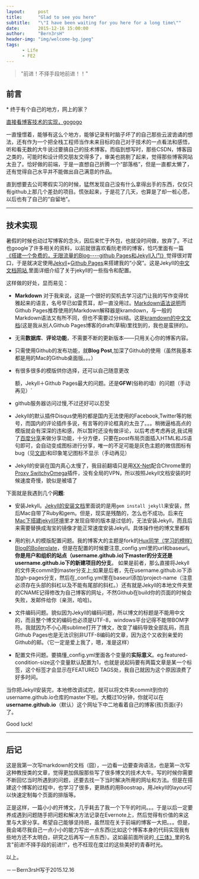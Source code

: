 ```yaml
---
layout:     post
title:      "Glad to see you here"
subtitle:   "\"I have been waiting for you here for a long time\""
date:       2015-12-16 15:00:00
author:     "Bern3rsH"
header-img: "img/welcome-bg.jpeg"
tags:
      - Life
      - FE2
---
```




> "前进！不择手段地前进！！"

## 前言
\* 终于有个自己的地方，网上的家？

[直接看博客技术的实现，gogogo][1]

一直憧憬着，能够有这么个地方，能够记录有时脑子坏了的自己那些云波诡谲的想法，还有作为一个把全栈工程师当作未来目标的自己对于技术的一点看法和感悟，听和看无数的大牛说过要搞自己的技术博客。而临到想写时，那些CSDN，博客园之类的，可能时和设计师交朋友交得多了，审美也挑剔了起来，觉得那些博客网站太丑了。恰好做的前端，于是一直想自己折腾一个“部落格”，但是一直都太懒了，还有觉得自己水平并不能做出自己满意的作品。

直到想要去公司寒假实习的时候，猛然发现自己没有什么拿得出手的东西，仅仅只有github上那几个差劲的项目。慌张起来，于是花了几天，也算是了却一桩心愿，以后也有了自己的“自留地”。

<p id = "build"></p>

---

## 技术实现

暑假的时候也动过写博客的念头，因后来忙于外包，也就没时间做，放弃了。不过也google了许多相关的资料，以前就很喜欢看阮老师的博客，恰巧里面有一篇[《搭建一个免费的，无限流量的Blog----github Pages和Jekyll入门》][2]觉得很对胃口，于是就决定使用[Jekyll][3]+[Github Pages][4]来搭建我的“小窝”。这是Jekyll的[中文文档网站][5],里面详细介绍了关于jekyll的一些指令和配置。

这样做的好处，显而易见：

* **Markdown** 对于我来说，这是一个很好的契机去学习这门让我的写作变得优雅起来的语言，名号早已如雷贯耳，却一直没用过。[Markdown语法说明][6]而Github Pages推荐使用的Markdown解释器是kramdown，与一般的Markdown语法又有所不同，但也不需要过分纠结。这是[kramdown的中文文档][7](这是我从别人Github Pages博客的draft(草稿)里找到的，我也是蛮拼的)。

* 无需**数据库**、**评论功能**，不需要不断的更新版本——只用关心你的博客内容。

* 只需使用Github的发布功能，就**Blog Post**,加深了Github的使用（虽然我基本都是用的Mac的Github桌面版。。。）

* 有很多很多的模版供你选择，还可以自己随意更改


	额，Jekyll＋Github Pages最大的问题。还是**GFW**(俗称的墙）的问题（手动再见）\`

* github服务器访问过慢,不过还好可以忍受

* Jekyll的默认插件Disqus使用的都是国内无法使用的Facebook,Twitter等的帐号，而国内的评论插件多说，有言等的评论框真的太丑了。。。稍微逼格高点的模版就会有深深的违和感，所以暂时还没有做评论，以后考虑考虑再说,我试用了[百度分享][8]来做分享功能，十分方便，只要在post布局页面插入HTML和JS语句即可，会自动变成图标进行分享，唯一的不足可能是灰色主题的微信图标有bug（见[文底][9])和印象笔记图标不显示（手动再见）

* Jekyll的安装在国内真心太慢了，我目前翻墙只是用[XX-Net][10]配合Chrome里的[Proxy SwitchyOmega][11]插件，没有全局的VPN，所以按照Jekyll文档安装的时候速度奇慢，貌似是被墙了



下面就是我遇到几个**问题**:

* 安装Jekyll。[Jekyll的安装文档][12]里面说的是用`gem install jekyll`来安装，然后Mac自带了Ruby和gem。但是，现实是残酷的，怎么也不成功。后来在[Mac下搭建jekyll环境][13]里才发现自带的版本是过低的，无法安装Jekyll，而且后来需要替换成淘宝的镜像才能正常速度安装Jekyll。具体操作他的博文里都有

* 用的别人的模版配置问题。我的博客大的主题是fork的[Hux同学（学习的榜样）Blog的Boilerplate][14]，但是在配置的时候要注意\_config.yml里的url和baseurl。**你是用户和组织的站点（username.github.io)下master的分支还是username.github.io下的新建项目的分支**。 如果是前者，那么直接将Jekyll的文件夹commit到master分支上;如果是后者，先在username.github.io下添加gh-pages分支，然后在\_config.yml里在baseurl添加/project-name（注意必须存在头部的斜杠以及不能有尾部的斜杠。）还有就是Jekyll的本地文件夹里的CNAME记得修改为自己博客的网址，不然Github在build你的页面的时候会失败，发邮件给你（亲测，哈哈)。

* 文件编码问题。貌似因为Jekyll的编码问题，所以博文的标题是不能用中文的，而且整个博文的编码也必须是UTF-8，windows平台记得不能带BOM字符。我就因为不小心用sublime打开了博文，改变了编码导致全部乱码，而且Github Pages也是无法识别非UTF-8编码的文章，因为这个又收到亲爱的Github的邮。（它一定是爱上我了，嗯，准是这样）

* 配置文件问题。要搞懂\_config.yml里面各个变量的**实际意义**。eg.featured-condition-size这个变量默认配置为1，也就是说起码要有两篇文章是某一个标签，这个标签才会显示在FEATURED TAGS处，我自己就因为这个原因浪费了好多时间。



当你把Jekyll安装完，本地修改调试完，就可以将文件夹commit到你的username.github.io仓库的master下啦。大概过10分钟，你就可以在**username.github.io**（默认）这个网址下中二地看着自己的博客(孩)页面(子)了。

Good luck!

---

## 后记

这是我第一次写markdown的文档（囧），一边看一边要查询语法，也是第一次写这种教授类的文章，觉得更加佩服那些写了很多博文的技术大牛。写的时候你需要不断回忆当时所遇到的问题，还要去找一下当时解决所用的网址和方法。但是在搭建这个博客的过程中，也学习了很多，更熟练的用Boostrap，用Jekyll的layout可以快速定制每个页面的排版等。

正是这样，一篇小小的开博文，几乎耗去了我一个下午的时间。。。于是以后一定要养成遇到问题随手把问题和解决方法记录在Evernote上，然后觉得有价值的来这里与大家分享。希望自己能够坚持把，虽然现在关于前端的博客一大把。。。但是，我会竭尽我自己一点小小的能力写出一点东西(比如这个博客本身的代码实现我有些地方还不太明白，研究之后再写一点东西）。这如最前面所说的[《三体》][15]里的名言"前进!不择手段的前进!!"，也不枉现在度过的这些美好的青春时光。


以上。

<p id = "bug"></p>
  －－Bern3rsH写于2015.12.16










 

[1]:	#build
[2]:	http://www.ruanyifeng.com/blog/2012/08/blogging_with_jekyll.html
[3]:	http://jekyllrb.com/
[4]:	https://pages.github.com/
[5]:	http://jekyllcn.com/
[6]:	http://wowubuntu.com/markdown/
[7]:	https://github.com/flyaway1217/flyaway1217.github.com/blob/master/_drafts/Kramdown-Syntax.md
[8]:	http://share.baidu.com/
[9]:	#bug
[10]:	https://github.com/XX-net/XX-Net
[11]:	https://chrome.google.com/webstore/detail/proxy-switchyomega/padekgcemlokbadohgkifijomclgjgif?utm_source=chrome-ntp-icon
[12]:	http://jekyll.bootcss.com/docs/installation/
[13]:	http://www.cnblogs.com/kaiye/archive/2013/04/24/3039345.html
[14]:	https://github.com/Huxpro/huxblog-boilerplate
[15]:	http://book.douban.com/subject/2567698/